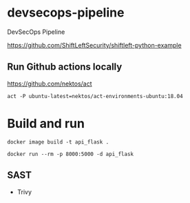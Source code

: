 # devsecops-pipeline
DevSecOps Pipeline

https://github.com/ShiftLeftSecurity/shiftleft-python-example

## Run Github actions locally
https://github.com/nektos/act

```shell 
act -P ubuntu-latest=nektos/act-environments-ubuntu:18.04
```
# Build and run 

```shell 
docker image build -t api_flask .

docker run --rm -p 8000:5000 -d api_flask
```
## SAST

- Trivy

